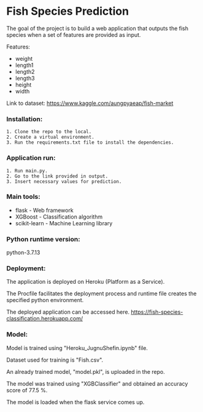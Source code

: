 # Fish Species Prediction

The goal of the project is to build a web application that outputs the fish species when a set of features are provided as input.

Features:
- weight
- length1
- length2
- length3
- height
- width

Link to dataset: https://www.kaggle.com/aungpyaeap/fish-market

### Installation:

    1. Clone the repo to the local.
    2. Create a virtual environment.
    3. Run the requirements.txt file to install the dependencies.

### Application run:
 
    1. Run main.py.
    2. Go to the link provided in output.
    3. Insert necessary values for prediction.

### Main tools:

* flask - Web framework
* XGBoost - Classification algorithm
* scikit-learn - Machine Learning library

### Python runtime version:
python-3.7.13

### Deployment:

The application is deployed on Heroku (Platform as a Service).

The Procfile facilitates the deployment process and runtime file creates the specified python environment.

The deployed application can be accessed here. https://fish-species-classification.herokuapp.com/

### Model:

Model is trained using "Heroku_JugnuShefin.ipynb" file.

Dataset used for training is "Fish.csv".

An already trained model, "model.pkl", is uploaded in the repo.

The model was trained using "XGBClassifier" and obtained an accuracy score of 77.5 %.

The model is loaded when the flask service comes up.

